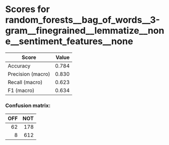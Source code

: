 # Scores for random_forests__bag_of_words__3-gram__finegrained__lemmatize__none__sentiment_features__none
|      Score      |Value|
|-----------------|----:|
|Accuracy         |0.784|
|Precision (macro)|0.830|
|Recall (macro)   |0.623|
|F1 (macro)       |0.634|

### Confusion matrix:
|OFF|NOT|
|--:|--:|
| 62|178|
|  8|612|
